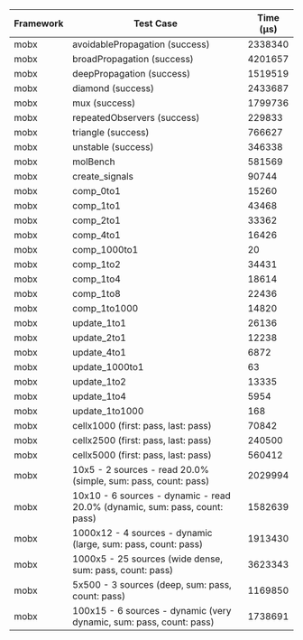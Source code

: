 | Framework | Test Case | Time (μs) |
| --- | --- | --- |
| mobx | avoidablePropagation (success) | 2338340 |
| mobx | broadPropagation (success) | 4201657 |
| mobx | deepPropagation (success) | 1519519 |
| mobx | diamond (success) | 2433687 |
| mobx | mux (success) | 1799736 |
| mobx | repeatedObservers (success) | 229833 |
| mobx | triangle (success) | 766627 |
| mobx | unstable (success) | 346338 |
| mobx | molBench | 581569 |
| mobx | create_signals | 90744 |
| mobx | comp_0to1 | 15260 |
| mobx | comp_1to1 | 43468 |
| mobx | comp_2to1 | 33362 |
| mobx | comp_4to1 | 16426 |
| mobx | comp_1000to1 | 20 |
| mobx | comp_1to2 | 34431 |
| mobx | comp_1to4 | 18614 |
| mobx | comp_1to8 | 22436 |
| mobx | comp_1to1000 | 14820 |
| mobx | update_1to1 | 26136 |
| mobx | update_2to1 | 12238 |
| mobx | update_4to1 | 6872 |
| mobx | update_1000to1 | 63 |
| mobx | update_1to2 | 13335 |
| mobx | update_1to4 | 5954 |
| mobx | update_1to1000 | 168 |
| mobx | cellx1000 (first: pass, last: pass) | 70842 |
| mobx | cellx2500 (first: pass, last: pass) | 240500 |
| mobx | cellx5000 (first: pass, last: pass) | 560412 |
| mobx | 10x5 - 2 sources - read 20.0% (simple, sum: pass, count: pass) | 2029994 |
| mobx | 10x10 - 6 sources - dynamic - read 20.0% (dynamic, sum: pass, count: pass) | 1582639 |
| mobx | 1000x12 - 4 sources - dynamic (large, sum: pass, count: pass) | 1913430 |
| mobx | 1000x5 - 25 sources (wide dense, sum: pass, count: pass) | 3623343 |
| mobx | 5x500 - 3 sources (deep, sum: pass, count: pass) | 1169850 |
| mobx | 100x15 - 6 sources - dynamic (very dynamic, sum: pass, count: pass) | 1738691 |
